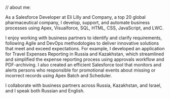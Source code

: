 // about me:

As a Salesforce Developer at Eli Lilly and Company, a top 20 global pharmaceutical company, I develop, support, and automate business processes using Apex, Visualforce, SQL, HTML, CSS, JavaScript, and LWC.

I enjoy working with business partners to identify and clarify requirements, following Agile and DevOps methodologies to deliver innovative solutions that meet and exceed expectations. For example, I developed an application for Travel Expenses Reporting in Russia and Kazakhstan, which streamlined and simplified the expense reporting process using approvals workflow and PDF-archiving. I also created an efficient Salesforce tool that monitors and alerts persons who responsible for promotional events about missing or incorrect records using Apex Batch and Scheduler. 

I collaborate with business partners across Russia, Kazakhstan, and Israel, and I speak both Russian and English.
